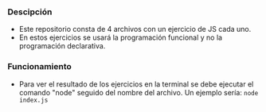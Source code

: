 ### Descipción

- Este repositorio consta de 4 archivos con un ejercicio de JS cada uno.
- En estos ejercicios se usará la programación funcional y no la programación declarativa. 

### Funcionamiento

- Para ver el resultado de los ejercicios en la terminal se debe ejecutar el comando "node" seguido del nombre del archivo. Un ejemplo sería: `node index.js`

